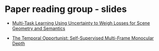 # Paper reading group - slides
 
* [Multi-Task Learning Using Uncertainty to Weigh Losses for Scene Geometry and Semantics ](https://brandleyzhou.github.io/paper-reading/slides/alex2018/)

* [The Temporal Opportunist: Self-Supervised Multi-Frame Monocular Depth](https://brandleyzhou.github.io/paper-reading/slides/watson2021/)
